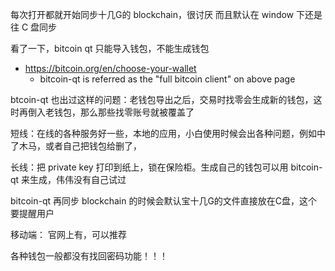 每次打开都就开始同步十几G的 blockchain，很讨厌
而且默认在 window 下还是往 C 盘同步

看了一下，bitcoin qt 只能导入钱包，不能生成钱包

- https://bitcoin.org/en/choose-your-wallet
  - bitcoin-qt is referred as the "full bitcoin client" on above page

btcoin-qt 也出过这样的问题：老钱包导出之后，交易时找零会生成新的钱包，这时再倒入老钱包，那么那些找零账号就被覆盖了

短线：在线的各种服务好一些，本地的应用，小白使用时候会出各种问题，例如中了木马，或者自己把钱包给删了，


长线：把 private key 打印到纸上，锁在保险柜。生成自己的钱包可以用 bitcoin-qt 来生成，伟伟没有自己试过



bitcoin-qt 再同步 blockchain 的时候会默认宝十几G的文件直接放在C盘，这个要提醒用户


移动端：
官网上有，可以推荐

各种钱包一般都没有找回密码功能！！！